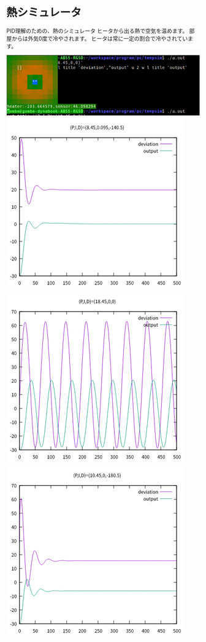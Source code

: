 # 熱シミュレータ
PID理解のための、熱のシミュレータ
ヒータから出る熱で空気を温めます。
部屋からは外気0度で冷やされます。
ヒータは常に一定の割合で冷やされています。

![熱シミュレータ](https://github.com/elect-gombe/thermal-simulator/blob/master/terminal-termal.png)
![PID制御](https://github.com/elect-gombe/thermal-simulator/blob/master/PID.png)
![P制御、一定振幅振動](https://github.com/elect-gombe/thermal-simulator/blob/master/osci.png)
![PD制御、オフセットが残っている様子](https://github.com/elect-gombe/thermal-simulator/blob/master/PD.png)
